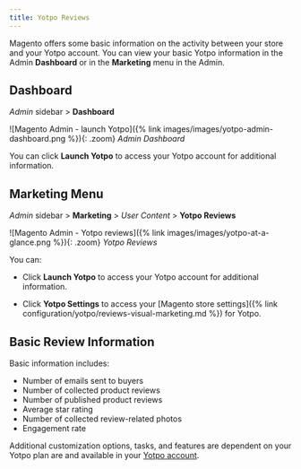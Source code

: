 ```yaml
---
title: Yotpo Reviews
---
```


Magento offers some basic information on the activity between your store and your Yotpo account. You can view your basic Yotpo information in the Admin **Dashboard** or in the **Marketing** menu in the Admin.

## Dashboard

_Admin_ sidebar > **Dashboard**

![Magento Admin - launch Yotpo]({% link images/images/yotpo-admin-dashboard.png %}){: .zoom}
_Admin Dashboard_

You can click **Launch Yotpo** to access your Yotpo account for additional information.

## Marketing Menu

_Admin_ sidebar > **Marketing** > _User Content_ > **Yotpo Reviews**

![Magento Admin - Yotpo reviews]({% link images/images/yotpo-at-a-glance.png %}){: .zoom}
_Yotpo Reviews_

You can:

- Click **Launch Yotpo** to access your Yotpo account for additional information.

- Click **Yotpo Settings** to access your [Magento store settings]({% link configuration/yotpo/reviews-visual-marketing.md %}) for Yotpo.

## Basic Review Information

Basic information includes:

- Number of emails sent to buyers
- Number of collected product reviews
- Number of published product reviews
- Average star rating
- Number of collected review-related photos
- Engagement rate

Additional customization options, tasks, and features are dependent on your Yotpo plan are and available in your [Yotpo account](https://yap.yotpo.com/#/home).
